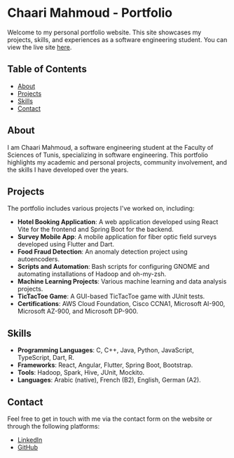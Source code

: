 # Chaari Mahmoud - Portfolio

Welcome to my personal portfolio website. This site showcases my projects, skills, and experiences as a software engineering student. You can view the live site [here](https://chaari-mahmoud.netlify.app/).

## Table of Contents

- [About](#about)
- [Projects](#projects)
- [Skills](#skills)
- [Contact](#contact)


## About

I am Chaari Mahmoud, a software engineering student at the Faculty of Sciences of Tunis, specializing in software engineering. This portfolio highlights my academic and personal projects, community involvement, and the skills I have developed over the years.

## Projects

The portfolio includes various projects I've worked on, including:

- **Hotel Booking Application**: A web application developed using React Vite for the frontend and Spring Boot for the backend.
- **Survey Mobile App**: A mobile application for fiber optic field surveys developed using Flutter and Dart.
- **Food Fraud Detection**: An anomaly detection project using autoencoders.
- **Scripts and Automation**: Bash scripts for configuring GNOME and automating installations of Hadoop and oh-my-zsh.
- **Machine Learning Projects**: Various machine learning and data analysis projects.
- **TicTacToe Game**: A GUI-based TicTacToe game with JUnit tests.
- **Certifications**: AWS Cloud Foundation, Cisco CCNA1, Microsoft AI-900, Microsoft AZ-900, and Microsoft DP-900.

## Skills

- **Programming Languages**: C, C++, Java, Python, JavaScript, TypeScript, Dart, R.
- **Frameworks**: React, Angular, Flutter, Spring Boot, Bootstrap.
- **Tools**: Hadoop, Spark, Hive, JUnit, Mockito.
- **Languages**: Arabic (native), French (B2), English, German (A2).

## Contact

Feel free to get in touch with me via the contact form on the website or through the following platforms:

- [LinkedIn](https://www.linkedin.com/in/chaari-mahmoud-27798b1b5/)
- [GitHub](https://github.com/ChaariMahmoud)


